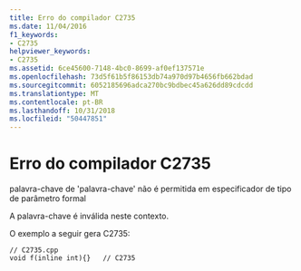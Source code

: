 ```yaml
---
title: Erro do compilador C2735
ms.date: 11/04/2016
f1_keywords:
- C2735
helpviewer_keywords:
- C2735
ms.assetid: 6ce45600-7148-4bc0-8699-af0ef137571e
ms.openlocfilehash: 73d5f61b5f86153db74a970d97b4656fb662bdad
ms.sourcegitcommit: 6052185696adca270bc9bdbec45a626dd89cdcdd
ms.translationtype: MT
ms.contentlocale: pt-BR
ms.lasthandoff: 10/31/2018
ms.locfileid: "50447851"
---
```

# <a name="compiler-error-c2735"></a>Erro do compilador C2735

palavra-chave de 'palavra-chave' não é permitida em especificador de tipo de parâmetro formal

A palavra-chave é inválida neste contexto.

O exemplo a seguir gera C2735:

```
// C2735.cpp
void f(inline int){}   // C2735
```